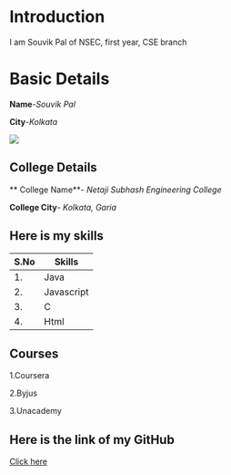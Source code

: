 # Introduction 

I am Souvik Pal of NSEC, first year, CSE branch

# Basic Details
**Name**-*Souvik Pal*

**City**-*Kolkata*

<img src="https://img.icons8.com/bubbles/100/000000/kolkata.png"/>

## College Details
** College Name**- *Netaji Subhash Engineering College*

**College City**- *Kolkata, Garia*

## Here is my skills
|S.No| Skills|
|---|---|
|1.| Java|
|2.| Javascript|
|3.| C|
|4.| Html|

## Courses

1.Coursera

2.Byjus

3.Unacademy

## Here is the link of my GitHub
[Click here](https://github.com/SPal-14)
